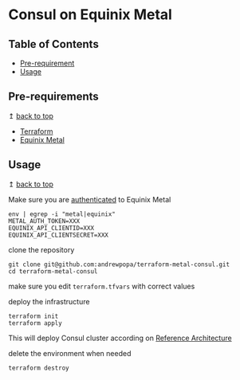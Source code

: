 # Consul on Equinix Metal

## Table of Contents
- [Pre-requirement](#pre-requirements)
- [Usage](#usage)

## Pre-requirements

↥ [back to top](#table-of-contents)

- [Terraform](https://www.terraform.io/downloads.html)
- [Equinix Metal](https://console.equinix.com/)

## Usage

↥ [back to top](#table-of-contents)

Make sure you are [authenticated](https://registry.terraform.io/providers/equinix/equinix/latest/docs) to Equinix Metal

```shell
env | egrep -i "metal|equinix"
METAL_AUTH_TOKEN=XXX
EQUINIX_API_CLIENTID=XXX
EQUINIX_API_CLIENTSECRET=XXX
```

clone the repository

```shell
git clone git@github.com:andrewpopa/terraform-metal-consul.git
cd terraform-metal-consul
```

make sure you edit `terraform.tfvars` with correct values

deploy the infrastructure

```
terraform init
terraform apply
```

This will deploy Consul cluster according on [Reference Architecture](https://learn.hashicorp.com/tutorials/consul/reference-architecture)


delete the environment when needed

```
terraform destroy
```